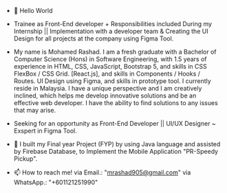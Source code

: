 - 👋 Hello World

- Trainee as Front-End developer + Responsibilities included During my Internship ||
Implementation with a developer team & Creating the UI Design for all 
projects at the company using Figma Tool.

- My name is Mohamed Rashad. I am a fresh graduate with a Bachelor of Computer Science (Hons)
in Software Engineering, with 1.5 years of experience in HTML, CSS, JavaScript, Bootstrap 5, and skills in CSS
FlexBox / CSS Grid. [React.js], and skills in Components / Hooks / Routes. UI Design using Figma, and skills in
prototype tool. I currently reside in Malaysia. I have a unique perspective and I am creatively inclined, which
helps me develop innovative solutions and be an effective web developer. I have the ability to find solutions to
any issues that may arise.

- Seeking for an opportunity as Front-End Developer || UI/UX Designer ~ Exspert in Figma Tool.

- 📱 I built my Final year Project (FYP) by using Java language and assisted by Firebase Database, to Implement the Mobile Application "PR-Speedy Pickup".
- 📫 How to reach me! via Email.: "mrashad905@gmail.com" via WhatsApp.: "+601121251990"

<!---
RashCodes/RashCodes is a ✨ special ✨ repository because its `README.md` (this file) appears on your GitHub profile.
You can click the Preview link to take a look at your changes.
--->
